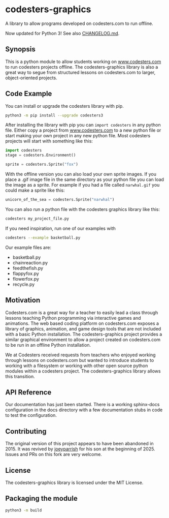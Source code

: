 # codesters-graphics

A library to allow programs developed on codesters.com to run offline.

Now updated for Python 3!
See also [CHANGELOG.md](https://github.com/joeyparrish/codesters-graphics/blob/main/CHANGELOG.md).


## Synopsis

This is a python module to allow students working on www.codesters.com to run codesters projects offline.
The codesters-graphics library is also a great way to segue from structured lessons on codesters.com to
larger, object-oriented projects.


## Code Example

You can install or upgrade the codesters library with pip.

```sh
python3 -m pip install --upgrade codesters3
```

After installing the library with pip you can `import codesters` in any python file.
Either copy a project from www.codesters.com to a new python file or start making your own project in any new python file.
Most codesters projects will start with something like this:

```py
import codesters
stage = codesters.Environment()

sprite = codesters.Sprite("fox")
```

With the offline version you can also load your own sprite images. If you place a .gif image file in the same directory
as your python file you can load the image as a sprite. For example if you had a file called `narwhal.gif` you could make a sprite
like this:

```py
unicorn_of_the_sea = codesters.Sprite("narwhal")
```

You can also run a python file with the codesters graphics library like this:

```sh
codesters my_project_file.py
```

If you need inspiration, run one of our examples with

```sh
codesters --example basketball.py
```

Our example files are:
* basketball.py
* chainreaction.py
* feedthefish.py
* flappyfox.py
* flowerfox.py
* recycle.py


## Motivation

Codesters.com is a great way for a teacher to easily lead a class through lessons teaching Python programming via
interactive games and animations. The web based coding platform on codesters.com exposes a library of graphics,
animation, and game design tools that are not included with a basic Python installation. The codesters-graphics
project provides a similar graphical environment to allow a project created on codesters.com to be run in an
offline Python installation.

We at Codesters received requests from teachers who enjoyed working through lessons on codesters.com but wanted
to introduce students to working with a filesystem or working with other open source python modules within a
codesters project. The codesters-graphics library allows this transition.


## API Reference

Our documentation has just been started. There is a working sphinx-docs configuration in the docs directory with a
few documentation stubs in code to test the configuration.


## Contributing

The original version of this project appears to have been abandoned in 2015.  It was revived by
[joeyparrish](https://joeyparrish.github.io/) for his son at the beginning of 2025.  Issues and PRs on this fork
are very welcome.


## License

The codesters-graphics library is licensed under the MIT License.


## Packaging the module

```sh
python3 -m build
```

